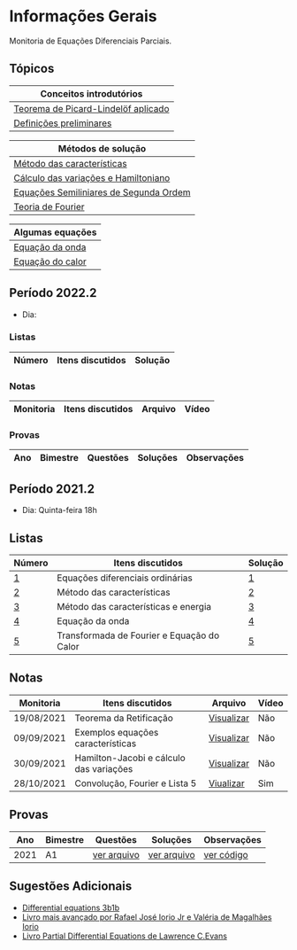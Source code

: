 # Informações Gerais 

Monitoria de Equações Diferenciais Parciais.

## Tópicos

|Conceitos introdutórios|
|---|
|[Teorema de Picard-Lindelöf aplicado](/ta-sessions/edp/existence_theorem/existence_theorem)|
|[Definições preliminares](/ta-sessions/edp/introduction)|

|Métodos de solução|
|---|
|[Método das características](/ta-sessions/edp/characteristics/characteristics)|
|[Cálculo das variações e Hamiltoniano](/ta-sessions/edp/calculus_of_variations)|
|[Equações Semiliniares de Segunda Ordem](/ta-sessions/edp/second_order_semilinear)|
|[Teoria de Fourier](/ta-sessions/edp/fft/fft)|

|Algumas equações|
|---|
|[Equação da onda](/ta-sessions/edp/wave_equation)|
|[Equação do calor](/ta-sessions/edp/heat_equation)

## Período 2022.2

- Dia: 

### Listas

|Número|Itens discutidos|Solução|
|------|----------------|-------|

### Notas
  
|Monitoria|Itens discutidos|Arquivo|Vídeo|
|---------|----------------|-------|-----|

### Provas

|Ano|Bimestre|Questões|Soluções|Observações|
|---|--------|--------|--------|-----------|

## Período 2021.2

- Dia: Quinta-feira 18h

## Listas

|Número|Itens discutidos|Solução|
|------|----------------|-------|
|[1](/files/disciplines/edp/lista1.pdf)|Equações diferenciais ordinárias|[1](/ta-sessions/unavailable)|
|[2](/files/disciplines/edp/lista2.pdf)|Método das características|[2](/ta-sessions/unavailable)|
|[3](/files/disciplines/edp/lista3.pdf)|Método das características e energia|[3](/ta-sessions/unavailable)|
|[4](/files/disciplines/edp/lista4.pdf)|Equação da onda|[4](/ta-sessions/unavailable)|
|[5](/files/disciplines/edp/lista5.pdf)|Transformada de Fourier e Equação do Calor|[5](/ta-sessions/unavailable)|

## Notas
  
|Monitoria|Itens discutidos|Arquivo|Vídeo|
|---------|----------------|-------|-----| 
|19/08/2021|Teorema da Retificação|[Visualizar](/files/disciplines/edp/monitoria19-08-2021.pdf)|Não|
|09/09/2021|Exemplos equações características|[Visualizar](/files/disciplines/edp/exemplos_equacoes_caracteristicas.pdf)|Não|
|30/09/2021|Hamilton-Jacobi e cálculo das variações|[Visualizar](/files/disciplines/edp/hamilton-jacobi.pdf)|Não|
|28/10/2021|Convolução, Fourier e Lista 5|[Viualizar](/files/disciplines/edp/monitoria28-10-2021.pdf)|Sim|

## Provas

|Ano|Bimestre|Questões|Soluções|Observações|
|---|--------|--------|--------|-----------|
|2021|A1|[ver arquivo](/files/disciplines/edp/a1.pdf)|[ver arquivo](/ta-sessions/unavailable)|[ver código](/ta-sessions/unavailable)|

## Sugestões Adicionais 

- [Differential equations 3b1b](https://www.youtube.com/playlist?list=PLZHQObOWTQDNPOjrT6KVlfJuKtYTftqH6)
- [Livro mais avançado por Rafael José Iorio Jr e Valéria de Magalhães Iorio](https://www.amazon.com.br/Fourier-Analysis-Partial-Differential-Equations/dp/052162116X)
- [Livro Partial Differential Equations de Lawrence C.Evans](https://www.amazon.com.br/Partial-Differential-Equations-Lawrence-Evans/dp/0821807722)